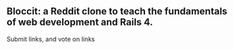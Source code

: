 ## Bloccit: a Reddit clone to teach the fundamentals of web development and Rails 4.

Submit links, and vote on links
